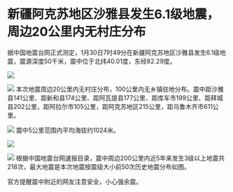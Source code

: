 # 新疆阿克苏地区沙雅县发生6.1级地震，周边20公里内无村庄分布

据中国地震台网正式测定，1月30日7时49分在新疆阿克苏地区沙雅县发生6.1级地震，震源深度50千米，震中位于北纬40.01度，东经82.29度。

![](https://inews.gtimg.com/newsapp_bt/0/15633559005/1000)

![](https://inews.gtimg.com/newsapp_bt/0/15633559007/1000)
本次地震周边20公里内无村庄分布，100公里内无乡镇驻地分布。震中距沙雅县141公里、距新和县174公里、距阿瓦提县177公里、距库车市199公里、距拜城县202公里，距阿拉尔市105公里，距阿克苏地区215公里，距乌鲁木齐市611公里。

![](https://inews.gtimg.com/newsapp_bt/0/15633559010/1000)
震中5公里范围内平均海拔约1024米。

![](https://inews.gtimg.com/newsapp_bt/0/15633559013/1000)

![](https://inews.gtimg.com/newsapp_bt/0/15633559022/1000)
根据中国地震台网速报目录，震中周边200公里内近5年来发生3级以上地震共218次，最大地震是本次地震按震级大小前50次历史地震分布如图。

官方提醒震中附近的网友注意安全，小心强余震。

